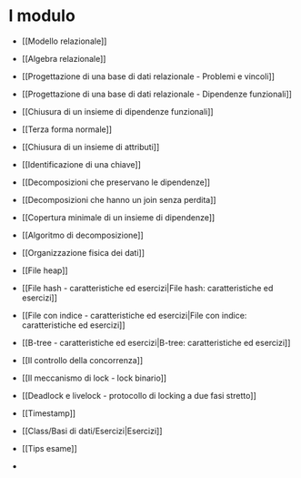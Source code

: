 # I modulo
- [[Modello relazionale]]
- [[Algebra relazionale]]
- [[Progettazione di una base di dati relazionale - Problemi e vincoli]]
- [[Progettazione di una base di dati relazionale - Dipendenze funzionali]]
- [[Chiusura di un insieme di dipendenze funzionali]]
- [[Terza forma normale]]
- [[Chiusura di un insieme di attributi]]
- [[Identificazione di una chiave]]
- [[Decomposizioni che preservano le dipendenze]]
- [[Decomposizioni che hanno un join senza perdita]]
- [[Copertura minimale di un insieme di dipendenze]]
- [[Algoritmo di decomposizione]]
- [[Organizzazione fisica dei dati]]
- [[File heap]]
- [[File hash - caratteristiche ed esercizi|File hash: caratteristiche ed esercizi]]
- [[File con indice - caratteristiche ed esercizi|File con indice: caratteristiche ed esercizi]]
- [[B-tree - caratteristiche ed esercizi|B-tree: caratteristiche ed esercizi]]

- [[Il controllo della concorrenza]]
- [[Il meccanismo di lock - lock binario]]
- [[Deadlock e livelock - protocollo di locking a due fasi stretto]]
- [[Timestamp]]

- [[Class/Basi di dati/Esercizi|Esercizi]]
- [[Tips esame]]
- 